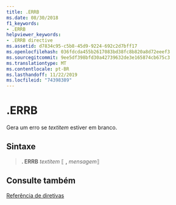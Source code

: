 ```yaml
---
title: .ERRB
ms.date: 08/30/2018
f1_keywords:
- .ERRB
helpviewer_keywords:
- .ERRB directive
ms.assetid: d7834c95-c5b8-45d9-9224-692c2d7bff17
ms.openlocfilehash: 036fdcda455b2617083bd38fc8b820a8d72eeef3
ms.sourcegitcommit: 9ee5df398bfd30a42739632de3e165874cb675c3
ms.translationtype: MT
ms.contentlocale: pt-BR
ms.lasthandoff: 11/22/2019
ms.locfileid: "74398389"
---
```

# <a name="errb"></a>.ERRB

Gera um erro se *textitem* estiver em branco.

## <a name="syntax"></a>Sintaxe

> **. ERRB** *textitem* ⟦ __,__ *mensagem*⟧

## <a name="see-also"></a>Consulte também

[Referência de diretivas](../../assembler/masm/directives-reference.md)
